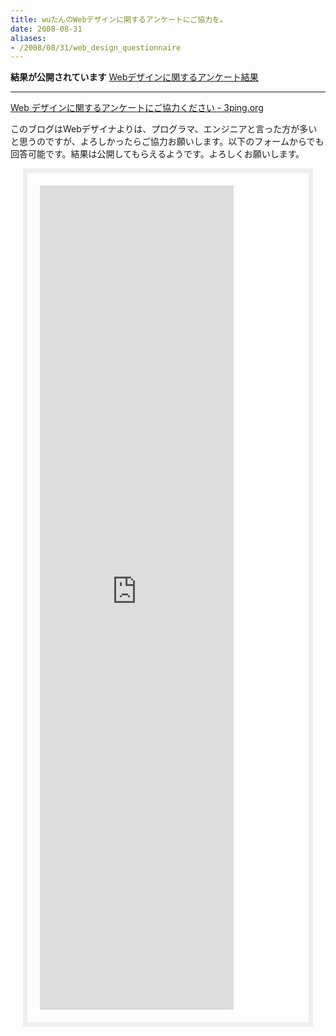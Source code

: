 ```yaml
---
title: wuたんのWebデザインに関するアンケートにご協力を。
date: 2008-08-31
aliases:
- /2008/08/31/web_design_questionnaire
---
```

<strong>結果が公開されています</strong>
<a href="http://3ping.org/2008/08/31/0120">Webデザインに関するアンケート結果</a>
<hr />

<a href="http://3ping.org/2008/08/31/0120">Web デザインに関するアンケートにご協力ください - 3ping.org</a>

このブログはWebデザイナよりは、プログラマ、エンジニアと言った方が多いと思うのですが、よろしかったらご協力お願いします。以下のフォームからでも回答可能です。結果は公開してもらえるようです。よろしくお願いします。

<div style="margin: 1em 20px; border: 7px solid #eee; padding: 20px;"><iframe src="http://spreadsheets.google.com/embeddedform?key=pqZ008056mIlxmXskWwiMbg" width="310" height="1319" frameborder="0" marginheight="0" marginwidth="0">読込中...</iframe></div>